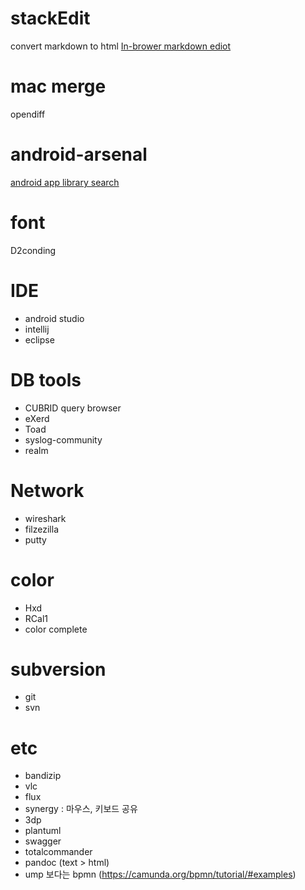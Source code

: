
# stackEdit
convert markdown to html
[In-brower markdown ediot](https://stackEdit.io)

# mac merge
opendiff

# android-arsenal
[android app library search](http://android-arsenal.com)

# font
D2conding

# IDE
- android studio
- intellij
- eclipse

# DB tools
- CUBRID query browser
- eXerd
- Toad
- syslog-community
- realm

# Network
- wireshark
- filzezilla
- putty

# color
- Hxd
- RCal1
- color complete

# subversion
- git
- svn

# etc
- bandizip
- vlc
- flux
- synergy : 마우스, 키보드 공유
- 3dp
- plantuml
- swagger
- totalcommander
- pandoc (text > html)
- ump 보다는 bpmn (https://camunda.org/bpmn/tutorial/#examples)
